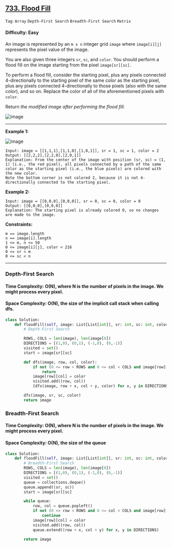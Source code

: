 ## [733. Flood Fill](https://leetcode.com/problems/flood-fill)

```Tag```: ```Array``` ```Depth-First Search``` ```Breadth-First Search``` ```Matrix```

#### Difficulty: Easy

An image is represented by an ```m x n``` integer grid ```image``` where ```image[i][j]``` represents the pixel value of the image.

You are also given three integers ```sr```, ```sc```, and ```color```. You should perform a flood fill on the image starting from the pixel ```image[sr][sc]```.

To perform a flood fill, consider the starting pixel, plus any pixels connected 4-directionally to the starting pixel of the same color as the starting pixel, plus any pixels connected 4-directionally to those pixels (also with the same color), and so on. Replace the color of all of the aforementioned pixels with ```color```.

Return *the modified image after performing the flood fill*.

![image](https://user-images.githubusercontent.com/35042430/209402370-c9919054-6479-402e-aa87-8d2f873db877.png)

---

__Example 1:__

![image](https://assets.leetcode.com/uploads/2021/06/01/flood1-grid.jpg)
```
Input: image = [[1,1,1],[1,1,0],[1,0,1]], sr = 1, sc = 1, color = 2
Output: [[2,2,2],[2,2,0],[2,0,1]]
Explanation: From the center of the image with position (sr, sc) = (1, 1) (i.e., the red pixel), all pixels connected by a path of the same color as the starting pixel (i.e., the blue pixels) are colored with the new color.
Note the bottom corner is not colored 2, because it is not 4-directionally connected to the starting pixel.
```

__Example 2:__

```
Input: image = [[0,0,0],[0,0,0]], sr = 0, sc = 0, color = 0
Output: [[0,0,0],[0,0,0]]
Explanation: The starting pixel is already colored 0, so no changes are made to the image.
```

__Constraints:__

```
m == image.length
n == image[i].length
1 <= m, n <= 50
0 <= image[i][j], color < 216
0 <= sr < m
0 <= sc < n
```

---

### Depth-First Search

#### Time Complexity: O(N), where N is the number of pixels in the image. We might process every pixel.
#### Space Complexity: O(N), the size of the implicit call stack when calling dfs.

```Python
class Solution:
    def floodFill(self, image: List[List[int]], sr: int, sc: int, color: int) -> List[List[int]]:
        # Depth-First Search

        ROWS, COLS = len(image), len(image[0])
        DIRECTIONS = [(1,0), (0,1), (-1,0), (0,-1)]
        visited = set()
        start = image[sr][sc]

        def dfs(image, row, col, color):
            if not (0 <= row < ROWS and 0 <= col < COLS and image[row][col] == start and not (row, col) in visited):
                return
            image[row][col] = color
            visited.add((row, col))
            [dfs(image, row + x, col + y, color) for x, y in DIRECTIONS]

        dfs(image, sr, sc, color)
        return image
```

### Breadth-First Search

#### Time Complexity: O(N), where N is the number of pixels in the image. We might process every pixel.
#### Space Complexity: O(N), the size of the queue

```Python
class Solution:
    def floodFill(self, image: List[List[int]], sr: int, sc: int, color: int) -> List[List[int]]:
        # Breadth-First Search
        ROWS, COLS = len(image), len(image[0])
        DIRECTIONS = [(1,0), (0,1), (-1,0), (0,-1)]
        visited = set()
        queue = collections.deque()
        queue.append((sr, sc))
        start = image[sr][sc]

        while queue:
            row, col = queue.popleft()
            if not (0 <= row < ROWS and 0 <= col < COLS and image[row][col] == start and not (row, col) in visited):
                continue
            image[row][col] = color
            visited.add((row, col))
            queue.extend((row + x, col + y) for x, y in DIRECTIONS)
        
        return image
```
